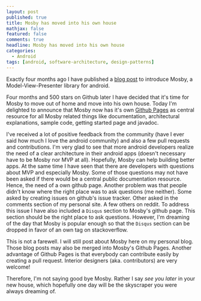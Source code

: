 ```yaml
---
layout: post
published: true
title: Mosby has moved into his own house
mathjax: false
featured: false
comments: true
headline: Mosby has moved into his own house
categories:
  - Android
tags: [android, software-architecture, design-patterns]
---
```


Exactly four months ago I have published a [blog post](http://hannesdorfmann.com/android/mosby/) to introduce Mosby, a Model-View-Presenter library for android.

Four months and 500 stars on Github later I have decided that it's time for Mosby to move out of home and move into his own house. Today I'm delighted to announce that Mosby now has it's own [Github Pages](http://hannesdorfmann.com/mosby/) as central resource for all Mosby related things like documentation, architectural explanations, sample code, getting started page and javadoc.

I've received a lot of positive feedback from the community (have I ever said how much I love the android community) and also a few pull requests and contributions. I'm very glad to see that more android developers realize the need of a clear architecture in their android apps (doesn't necessary have to be Mosby nor MVP at all). Hopefully, Mosby can help building better apps. At the same time I have seen that there are developers with questions about MVP and especially Mosby. Some of those questions may not have been asked if there would be a central public documentation resource. Hence, the need of a own github page. Another problem was that people didn't know where the right place was to ask questions (me neither). Some asked by creating issues on github's issue tracker. Other asked in the comments section of my personal site. A few others on reddit. To address this issue I have also included a `Disqus` section to Mosby's github page. This section should be the right place to ask questions. However, I'm dreaming of the day that Mosby is popular enough so that the `Disqus` section can be dropped in favor of an own tag on stackoverflow.

This is not a farewell. I will still post about Mosby here on my personal blog. Those blog posts may also be merged into Mosby's Github Pages. Another advantage of Github Pages is that everybody can contribute easily by creating a pull request. Interior designers (aka. contributors) are very welcome!

Therefore, I'm not saying good bye Mosby. Rather I say _see you later_ in your new house, which hopefully one day will be the skyscraper you were always dreaming of.
